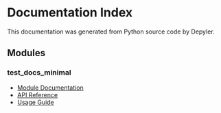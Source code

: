 # Documentation Index

This documentation was generated from Python source code by Depyler.

## Modules

### test_docs_minimal

- [Module Documentation](./test_docs_minimal.md)
- [API Reference](./test_docs_minimal_api.md)
- [Usage Guide](./test_docs_minimal_usage.md)

